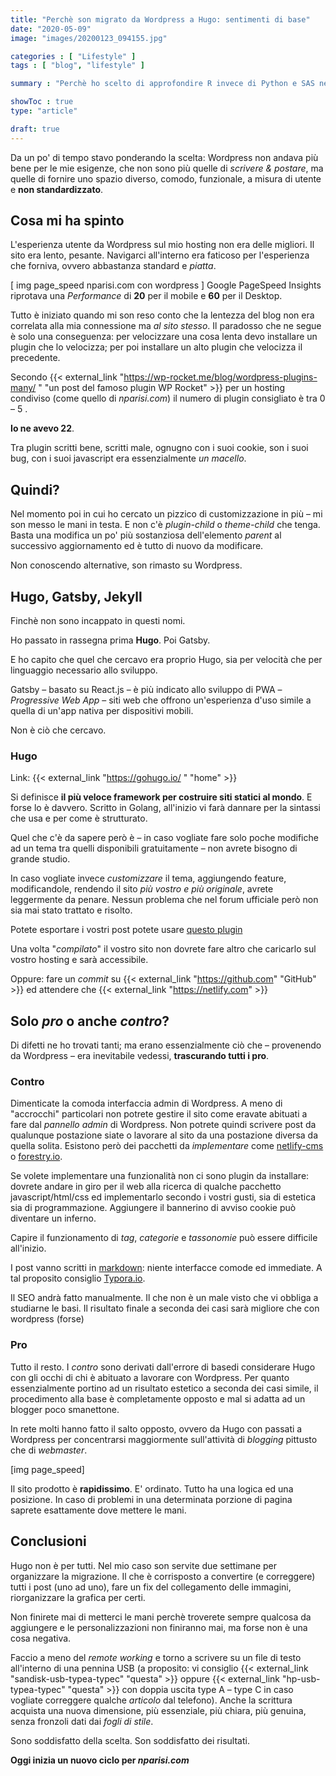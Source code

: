 ```yaml
---
title: "Perchè son migrato da Wordpress a Hugo: sentimenti di base"
date: "2020-05-09"
image: "images/20200123_094155.jpg"

categories : [ "Lifestyle" ]
tags : [ "blog", "lifestyle" ]

summary : "Perchè ho scelto di approfondire R invece di Python e SAS nell'analisi dei dati e su quali libri e siti studiare."

showToc : true
type: "article"

draft: true
---
```

Da un po' di tempo stavo ponderando la scelta: Wordpress non andava più bene per le mie esigenze, che non sono più quelle di _scrivere & postare_, ma quelle di fornire uno spazio diverso, comodo, funzionale, a misura di utente e **non standardizzato**.

## Cosa mi ha spinto

L'esperienza utente da Wordpress sul mio hosting non era delle migliori. Il sito era lento, pesante. Navigarci all'interno era faticoso per l'esperienza che forniva, ovvero abbastanza standard e _piatta_.

[ img page_speed nparisi.com con wordpress ]
Google PageSpeed Insights riprotava una _Performance_ di **20** per il mobile e **60** per il Desktop.

Tutto è iniziato quando mi son reso conto che la lentezza del blog non era correlata alla mia connessione ma _al sito stesso_. Il paradosso che ne segue è solo una conseguenza: per velocizzare una cosa lenta devo installare un plugin che lo velocizza; per poi installare un alto plugin che velocizza il precedente.

Secondo {{< external_link "https://wp-rocket.me/blog/wordpress-plugins-many/ " "un post del famoso plugin WP Rocket" >}} per un hosting condiviso (come quello di _nparisi.com_) il numero di plugin consigliato è tra 0 – 5 .

**Io ne avevo 22**.

Tra plugin scritti bene, scritti male, ognugno con i suoi cookie, son i suoi bug, con i suoi javascript era essenzialmente _un macello_.

## Quindi?

Nel momento poi in cui ho cercato un pizzico di customizzazione in più – mi son messo le mani in testa. E non c'è _plugin-child_ o _theme-child_ che tenga. Basta una modifica un po' più sostanziosa dell'elemento _parent_ al successivo aggiornamento ed è tutto di nuovo da modificare.

Non conoscendo alternative, son rimasto su Wordpress.

## Hugo, Gatsby, Jekyll

Finchè non sono incappato in questi nomi.

Ho passato in rassegna prima **Hugo**. Poi Gatsby.

E ho capito che quel che cercavo era proprio Hugo, sia per velocità che per linguaggio necessario allo sviluppo.

Gatsby – basato su React.js – è più indicato allo sviluppo di PWA – _Progressive Web App_ – siti web che offrono un'esperienza d'uso simile a quella di un'app nativa per dispositivi mobili.

Non è ciò che cercavo.

### Hugo

Link: {{< external_link "https://gohugo.io/ " "home" >}}

Si definisce **il più veloce framework per costruire siti statici al mondo**. E forse lo è davvero. Scritto in Golang, all'inizio vi farà dannare per la sintassi che usa e per come è strutturato.

Quel che c'è da sapere però è – in caso vogliate fare solo poche modifiche ad un tema tra quelli disponibili gratuitamente – non avrete bisogno di grande studio.

In caso vogliate invece _customizzare_ il tema, aggiungendo feature, modificandole, rendendo il sito _più vostro e più originale_, avrete leggermente da penare. Nessun problema che nel forum ufficiale però non sia mai stato trattato e risolto.

Potete esportare i vostri post potete usare [questo plugin](https://github.com/lonekorean/wordpress-export-to-markdown)

Una volta "_compilato_" il vostro sito non dovrete fare altro che caricarlo sul vostro hosting e sarà accessibile.

Oppure: fare un _commit_ su {{< external_link "https://github.com" "GitHub" >}} ed attendere che {{< external_link "https://netlify.com" >}}

## Solo _pro_ o anche _contro_?

Di difetti ne ho trovati tanti; ma erano essenzialmente ciò che – provenendo da Wordpress – era inevitabile vedessi, **trascurando tutti i pro**.

### Contro
Dimenticate la comoda interfaccia admin di Wordpress. A meno di "accrocchi" particolari non potrete gestire il sito come eravate abituati a fare dal _pannello admin_ di Wordpress. Non potrete quindi scrivere post da qualunque postazione siate o lavorare al sito da una postazione diversa da quella solita. Esistono però dei pacchetti da _implementare_ come [netlify-cms](https://www.netlifycms.org/) o [forestry.io](https://forestry.io/).

Se volete implementare una funzionalità non ci sono plugin da installare: dovrete andare in giro per il web alla ricerca di qualche pacchetto javascript/html/css ed implementarlo secondo i vostri gusti, sia di estetica sia di programmazione. Aggiungere il bannerino di avviso cookie può diventare un inferno.

Capire il funzionamento di _tag_, _categorie_ e _tassonomie_ può essere difficile all'inizio.

I post vanno scritti in [markdown](https://it.wikipedia.org/wiki/Markdown): niente interfacce comode ed immediate. A tal proposito consiglio [Typora.io](https://typora.io/).

Il SEO andrà fatto manualmente. Il che non è un male visto che vi obbliga a studiarne le basi. Il risultato finale a seconda dei casi sarà migliore che con wordpress (forse)

### Pro
Tutto il resto. I _contro_ sono derivati dall'errore di basedi considerare Hugo con gli occhi di chi è abituato a lavorare con Wordpress. Per quanto essenzialmente portino ad un risultato estetico a seconda dei casi simile, il procedimento alla base è completamente opposto e mal si adatta ad un blogger poco smanettone.

In rete molti hanno fatto il salto opposto, ovvero da Hugo con passati a Wordpress per concentrarsi maggiormente sull'attività di _blogging_ pittusto che di _webmaster_.

[img page_speed]

Il sito prodotto è **rapidissimo**. E' ordinato. Tutto ha una logica ed una posizione. In caso di problemi in una determinata porzione di pagina saprete esattamente dove mettere le mani.

## Conclusioni

Hugo non è per tutti.
Nel mio caso son servite due settimane per organizzare la migrazione. Il che è corrisposto a convertire (e correggere) tutti i post (uno ad uno), fare un fix del collegamento delle immagini, riorganizzare la grafica per certi.

Non finirete mai di metterci le mani perchè troverete sempre qualcosa da aggiungere e le personalizzazioni non finiranno mai, ma forse non è una cosa negativa.

Faccio a meno del _remote working_ e torno a scrivere su un file di testo all'interno di una pennina USB (a proposito: vi consiglio {{< external_link "sandisk-usb-typea-typec" "questa" >}} oppure {{< external_link "hp-usb-typea-typec" "questa" >}} con doppia uscita type A – type C in caso vogliate correggere qualche _articolo_ dal telefono).
Anche la scrittura acquista una nuova dimensione, più essenziale, più chiara, più genuina, senza fronzoli dati dai _fogli di stile_.

Sono soddisfatto della scelta. Son soddisfatto dei risultati.

**Oggi inizia un nuovo ciclo per _nparisi.com_**